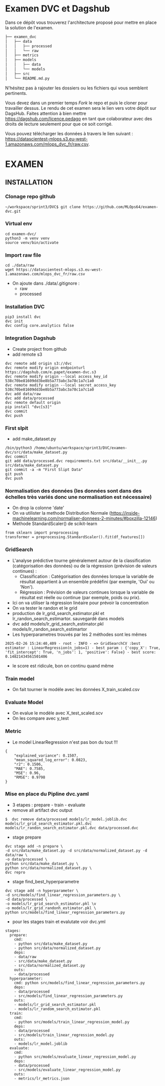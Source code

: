 # Examen DVC et Dagshub
Dans ce dépôt vous trouverez l'architecture proposé pour mettre en place la solution de l'examen. 

```bash       
├── examen_dvc          
│   ├── data       
│   │   ├── processed      
│   │   └── raw       
│   ├── metrics       
│   ├── models      
│   │   ├── data      
│   │   └── models        
│   ├── src       
│   └── README.md.py       
```
N'hésitez pas à rajouter les dossiers ou les fichiers qui vous semblent pertinents.

Vous devez dans un premier temps *Fork* le repo et puis le cloner pour travailler dessus. Le rendu de cet examen sera le lien vers votre dépôt sur DagsHub. Faites attention à bien mettre https://dagshub.com/licence.pedago en tant que colaborateur avec des droits de lecture seulement pour que ce soit corrigé.

Vous pouvez télécharger les données à travers le lien suivant : https://datascientest-mlops.s3.eu-west-1.amazonaws.com/mlops_dvc_fr/raw.csv.


#                               EXAMEN
## INSTALLATION
### Clonage repo github
```
~/workspace/sprint3/DVC$ git clone https://github.com/MLOps64/examen-dvc.git
```
### Virtual env
```
cd examen-dvc/
python3 -m venv venv
source venv/bin/activate
```
### Import raw file
```
cd ./data/raw
wget https://datascientest-mlops.s3.eu-west-1.amazonaws.com/mlops_dvc_fr/raw.csv

```
- On ajoute dans ./data/.gitignore :
    - raw
    - processed
### Installation DVC
```
pip3 install dvc
dvc init
dvc config core.analytics false
```
### Integration Dagshub
- Create project from github
- add remote s3 
```
dvc remote add origin s3://dvc
dvc remote modify origin endpointurl https://dagshub.com/e.papet/examen-dvc.s3
dvc remote modify origin --local access_key_id 538c70be81609dd3be8b5a773abc3a78c1a7c1a0
dvc remote modify origin --local secret_access_key 538c70be81609dd3be8b5a773abc3a78c1a7c1a0
dvc add data/raw
dvc add data/processed
dvc remote default origin
pip install "dvc[s3]"
dvc commit
dvc push
```
### First slpit
- add make_dataset.py
```
/bin/python3 /home/ubuntu/workspace/sprint3/DVC/examen-dvc/src/data/make_dataset.py
dvc commit
git add data/processed.dvc requirements.txt src/data/__init__.py src/data/make_dataset.py
git commit -a -m "First Slipt Data"
git push
dvc push
```
### Normalisation des données (les données sont dans des échelles très variés donc une normalisation est nécessaire)
- On drop la colonne 'date'
- On va utilister la methode Distribution Normale (https://inside-machinelearning.com/normaliser-donnees-2-minutes/#boxzilla-12146)
- Methode StandardScaler() de scikit-learn
```
from sklearn import preprocessing
transformer = preprocessing.StandardScaler().fit(df_features[])
```

### GridSearch
- L'analyse prédictive tourne généralement autour de la classification (catégorisation des données) ou de la régression (prévision de valeurs continues) :
    - Classification : Catégorisation des données lorsque la variable de résultat appartient à un ensemble prédéfini (par exemple, 'Oui' ou 'Non').
    - Régression : Prévision de valeurs continues lorsque la variable de résultat est réelle ou continue (par exemple, poids ou prix).
- Ici on va utiliser la régression linéaire pour prévoir la concentration
- On va tester le randon et le grid
- production de lr_grid_search_estimator.pkl et lr_randon_search_estimartor. sauvegardé dans models
- dvc add models/lr_grid_search_estimator.pkl models/lr_randon_search_estimartor
- Les hyperparametres trouvés par les 2 méthodes sont les mêmes
```
2025-02-26 15:24:40,409 - root - INFO - => GridSearchCV :best estimator : LinearRegression(n_jobs=1) - best param : {'copy_X': True, 'fit_intercept': True, 'n_jobs': 1, 'positive': False} - best score: 0.14821434561501406
```
- le score est ridicule, bon on continu quand même

### Train model
- On fait tourner le modéle avec les données X_train_scaled.csv

### Evaluate Model
- On evalue le modèle avec X_test_scaled.scv
- On les compare avec y_test

### Metric
- Le model LinearRegression n'est pas bon du tout !!!
```
{
    "explained_variance": 0.1507,
    "mean_squared_log_error": 0.0823,
    "r2": 0.1506,
    "MAE": 0.7585,
    "MSE": 0.96,
    "RMSE": 0.9798
}

```
### Mise en place du Pipline dvc.yaml
- 3 etapes : prepare - train - evaluate
- remove all artifact dvc output
```
$  dvc remove data/processed models/lr_model.joblib.dvc models/lr_grid_search_estimator.pkl.dvc models/lr_randon_search_estimator.pkl.dvc data/processed.dvc

```
- stage prepare
```
dvc stage add -n prepare \                             
-d src/data/make_dataset.py -d src/data/normalized_dataset.py -d data/raw \
-o data/processed \
python src/data/make_dataset.py \
python src/data/normalized_dataset.py \
dvc repro
```
- stage find_best_hyperparametre
```
dvc stage add -n hyperparameter \
-d src/models/find_linear_regression_parameters.py \
-d data/processed \
-o models/lr_grid_search_estimator.pkl \v 
-o models/lr_grid_randonh_estimator.pkl \
python src/models/find_linear_regression_parameters.py
```
- pour les stages train et evalutate voir dvc.yml
```
stages:
  prepare:
    cmd:
    - python src/data/make_dataset.py
    - python src/data/normalized_dataset.py
    deps:
    - data/raw
    - src/data/make_dataset.py
    - src/data/normalized_dataset.py
    outs:
    - data/processed
  hyperparameter:
    cmd: python src/models/find_linear_regression_parameters.py
    deps:
    - data/processed
    - src/models/find_linear_regression_parameters.py
    outs:
    - models/lr_grid_search_estimator.pkl
    - models/lr_random_search_estimator.pkl
  train:
    cmd:
    - python src/models/train_linear_regression_model.py
    deps:
    - data/processed
    - src/models/train_linear_regression_model.py
    outs:
    - models/lr_model.joblib
  evaluate:
    cmd:
    - python src/models/evaluate_linear_regression_model.py
    deps:
    - data/processed
    - src/models/evaluate_linear_regression_model.py
    outs:
    - metrics/lr_metrics.json
    
```